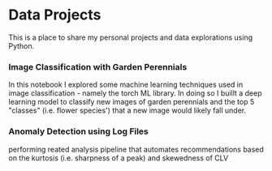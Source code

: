 # Data Projects
This is a place to share my personal projects and data explorations using Python.

### Image Classification with Garden Perennials

In this notebook I explored some machine learning techniques used in image classification - namely the torch ML library. In doing so I buillt a deep learning model to classify new images of garden perennials and the top 5 "classes" (i.e. flower species') that a new image would likely fall under.

### Anomaly Detection using Log Files

performing reated analysis pipeline that automates recommendations based on the kurtosis (i.e. sharpness of a peak) and skewedness of CLV
